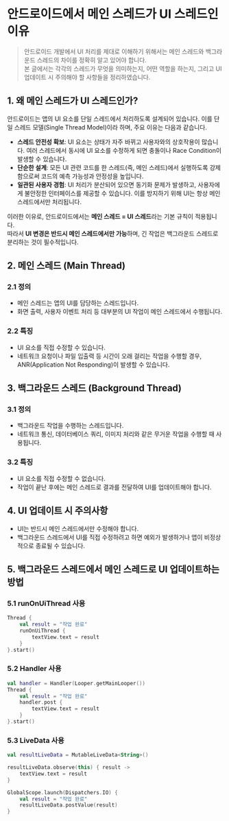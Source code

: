 # 안드로이드에서 메인 스레드가 UI 스레드인 이유

> 안드로이드 개발에서 UI 처리를 제대로 이해하기 위해서는 메인 스레드와 백그라운드 스레드의 차이를 정확히 알고 있어야 합니다.    
> 본 글에서는 각각의 스레드가 무엇을 의미하는지, 어떤 역할을 하는지, 그리고 UI 업데이트 시 주의해야 할 사항들을 정리하였습니다.   

## 1. 왜 메인 스레드가 UI 스레드인가?

안드로이드는 앱의 UI 요소를 단일 스레드에서 처리하도록 설계되어 있습니다. 이를 단일 스레드 모델(Single Thread Model)이라 하며, 주요 이유는 다음과 같습니다.

* **스레드 안전성 확보**: UI 요소는 상태가 자주 바뀌고 사용자와의 상호작용이 많습니다. 여러 스레드에서 동시에 UI 요소를 수정하게 되면 충돌이나 Race Condition이 발생할 수 있습니다.
* **단순한 설계**: 모든 UI 관련 코드를 한 스레드(즉, 메인 스레드)에서 실행하도록 강제함으로써 코드의 예측 가능성과 안정성을 높입니다.
* **일관된 사용자 경험**: UI 처리가 분산되어 있으면 동기화 문제가 발생하고, 사용자에게 불안정한 인터페이스를 제공할 수 있습니다. 이를 방지하기 위해 UI는 항상 메인 스레드에서만 처리됩니다.

이러한 이유로, 안드로이드에서는 **메인 스레드 = UI 스레드**라는 기본 규칙이 적용됩니다.  
따라서 **UI 변경은 반드시 메인 스레드에서만 가능**하며, 긴 작업은 백그라운드 스레드로 분리하는 것이 필수적입니다.

## 2. 메인 스레드 (Main Thread)

### 2.1 정의

* 메인 스레드는 앱의 UI를 담당하는 스레드입니다.
* 화면 출력, 사용자 이벤트 처리 등 대부분의 UI 작업이 메인 스레드에서 수행됩니다.

### 2.2 특징

* UI 요소를 직접 수정할 수 있습니다.
* 네트워크 요청이나 파일 입출력 등 시간이 오래 걸리는 작업을 수행할 경우, ANR(Application Not Responding)이 발생할 수 있습니다.

## 3. 백그라운드 스레드 (Background Thread)

### 3.1 정의

* 백그라운드 작업을 수행하는 스레드입니다.
* 네트워크 통신, 데이터베이스 쿼리, 이미지 처리와 같은 무거운 작업을 수행할 때 사용됩니다.

### 3.2 특징

* UI 요소를 직접 수정할 수 없습니다.
* 작업이 끝난 후에는 메인 스레드로 결과를 전달하여 UI를 업데이트해야 합니다.

## 4. UI 업데이트 시 주의사항

* UI는 반드시 메인 스레드에서만 수정해야 합니다.
* 백그라운드 스레드에서 UI를 직접 수정하려고 하면 예외가 발생하거나 앱이 비정상적으로 종료될 수 있습니다.

## 5. 백그라운드 스레드에서 메인 스레드로 UI 업데이트하는 방법

### 5.1 runOnUiThread 사용

```kotlin
Thread {
    val result = "작업 완료"
    runOnUiThread {
        textView.text = result
    }
}.start()
```

### 5.2 Handler 사용

```kotlin
val handler = Handler(Looper.getMainLooper())
Thread {
    val result = "작업 완료"
    handler.post {
        textView.text = result
    }
}.start()
```

### 5.3 LiveData 사용

```kotlin
val resultLiveData = MutableLiveData<String>()

resultLiveData.observe(this) { result ->
    textView.text = result
}

GlobalScope.launch(Dispatchers.IO) {
    val result = "작업 완료"
    resultLiveData.postValue(result)
}
```
